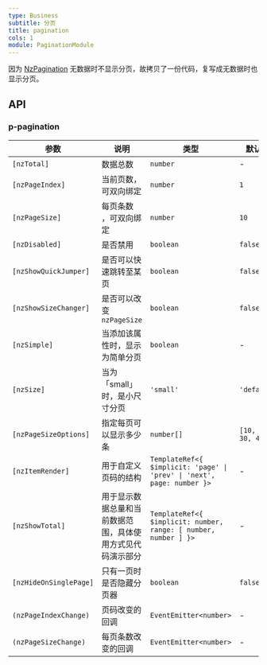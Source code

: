```yaml
---
type: Business
subtitle: 分页
title: pagination
cols: 1
module: PaginationModule
---
```


因为 [NzPagination](https://ng.ant.design/components/pagination/zh) 无数据时不显示分页，故拷贝了一份代码，复写成无数据时也显示分页。

## API

### p-pagination

| 参数                   | 说明                                                       | 类型                                                                   | 默认值             |
| ---------------------- | ---------------------------------------------------------- | ---------------------------------------------------------------------- | ------------------ |
| `[nzTotal]`            | 数据总数                                                   | `number`                                                               | -                  |
| `[nzPageIndex]`        | 当前页数，可双向绑定                                       | `number`                                                               | `1`                |
| `[nzPageSize]`         | 每页条数 ，可双向绑定                                      | `number`                                                               | `10`               |
| `[nzDisabled]`         | 是否禁用                                                   | `boolean`                                                              | `false`            |
| `[nzShowQuickJumper]`  | 是否可以快速跳转至某页                                     | `boolean`                                                              | `false`            |
| `[nzShowSizeChanger]`  | 是否可以改变 `nzPageSize`                                  | `boolean`                                                              | `false`            |
| `[nzSimple]`           | 当添加该属性时，显示为简单分页                             | `boolean`                                                              | -                  |
| `[nzSize]`             | 当为「small」时，是小尺寸分页                              | `'small'`                                                              | `'default'`        |
| `[nzPageSizeOptions]`  | 指定每页可以显示多少条                                     | `number[]`                                                             | `[10, 20, 30, 40]` |
| `[nzItemRender]`       | 用于自定义页码的结构                                       | `TemplateRef<{ $implicit: 'page' \| 'prev' \| 'next', page: number }>` | -                  |
| `[nzShowTotal]`        | 用于显示数据总量和当前数据范围，具体使用方式见代码演示部分 | `TemplateRef<{ $implicit: number, range: [ number, number ] }>`        | -                  |
| `[nzHideOnSinglePage]` | 只有一页时是否隐藏分页器                                   | `boolean`                                                              | `false`            |
| `(nzPageIndexChange)`  | 页码改变的回调                                             | `EventEmitter<number>`                                                 | -                  |
| `(nzPageSizeChange)`   | 每页条数改变的回调                                         | `EventEmitter<number>`                                                 | -                  |
